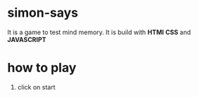 # simon-says
 It is a game to test mind memory.
 It is build with **HTMl** **CSS** and **JAVASCRIPT**


# how to play
1. click on start 